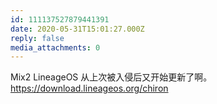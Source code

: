 ```yaml
---
id: 111137527879441391
date: 2020-05-31T15:01:27.000Z
reply: false
media_attachments: 0
---
```


Mix2 LineageOS 从上次被入侵后又开始更新了啊。https://download.lineageos.org/chiron 


